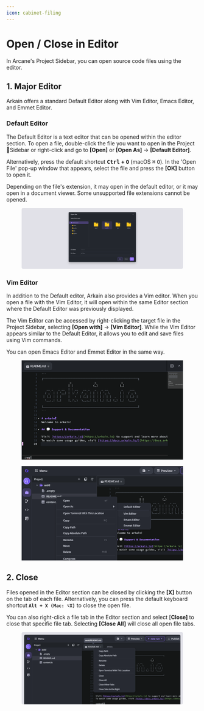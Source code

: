 ```yaml
---
icon: cabinet-filing
---
```


# Open / Close in Editor

In Arcane's Project Sidebar, you can open source code files using the editor.&#x20;

## 1. Major Editor <a href="#file-default-editor" id="file-default-editor"></a>

Arkain offers a standard Default Editor along with Vim Editor, Emacs Editor, and Emmet Editor.

### Default Editor

The Default Editor is a text editor that can be opened within the editor section. To open a file, double-click the file you want to open in the Project Sidebar or right-click and go to **\[Open]** or **\[Open As]** → **\[Default Editor]**.

Alternatively, press the default shortcut <kbd>**Ctrl**</kbd>**&#x20;+&#x20;**<kbd>**O**</kbd> (macOS <kbd>⌘</kbd> <kbd>O</kbd>). In the 'Open File' pop-up window that appears, select the file and press the **\[OK]** button to open it.&#x20;

Depending on the file's extension, it may open in the default editor, or it may open in a document viewer. Some unsupported file extensions cannot be opened.

<figure><img src="../../../.gitbook/assets/open_01.png" alt=""><figcaption></figcaption></figure>

### Vim Editor <a href="#vim-editor-vim" id="vim-editor-vim"></a>

In addition to the Default editor, Arkain also provides a Vim editor. When you open a file with the Vim Editor, it will open within the same Editor section where the Default Editor was previously displayed.

The Vim Editor can be accessed by right-clicking the target file in the Project Sidebar, selecting **\[Open with]** → **\[Vim Editor]**. While the Vim Editor appears similar to the Default Editor, it allows you to edit and save files using Vim commands.

You can open Emacs Editor and Emmet Editor in the same way.

<div><figure><img src="../../../.gitbook/assets/vim.png" alt=""><figcaption></figcaption></figure> <figure><img src="../../../.gitbook/assets/vim_popup.png" alt=""><figcaption></figcaption></figure></div>

## 2. Close <a href="#close" id="close"></a>

Files opened in the Editor section can be closed by clicking the **\[X]** button on the tab of each file. Alternatively, you can press the default keyboard shortcut **`Alt + X (Mac: ⌥X)`** to close the open file.

You can also right-click a file tab in the Editor section and select \[**Close]** to close that specific file tab. Selecting **\[Close All]** will close all open file tabs.

<figure><img src="../../../.gitbook/assets/close_01.png" alt=""><figcaption></figcaption></figure>

